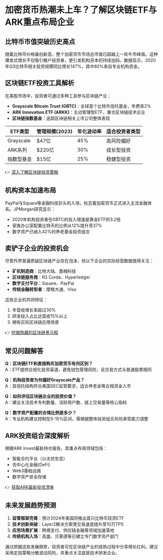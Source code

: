 # 加密货币热潮未上车？了解区块链ETF与ARK重点布局企业

## 比特币市值突破历史高点

随着比特币价格屡创新高，整个加密货币市场总市值已超越上一轮牛市峰值。这种爆发式增长不仅吸引散户投资者，更引发机构资本的持续加码。数据显示，2020年Q3比特币相关投资规模同比增长147%，其中80%来自专业机构资金。

## 区块链ETF投资工具解析

在美股市场中，投资者可通过多种工具参与区块链产业：
- **Grayscale Bitcoin Trust (GBTC)**：全球首个比特币信托基金，年费率2%
- **ARK Innovation ETF (ARKK)**：主动管理型ETF，重仓区块链技术企业
- **区块链指数基金**：追踪区块链相关上市公司整体表现

| ETF类型       | 管理规模(2023) | 年化波动率 | 适合投资者类型 |
|---------------|----------------|------------|----------------|
| Grayscale     | $47亿          | 45%        | 高风险偏好     |
| ARK系列       | $220亿         | 30%        | 成长型投资     |
| 指数型基金    | $15亿          | 25%        | 稳健型投资     |

👉 [深入了解区块链投资策略](https://bit.ly/okx_welcome)

## 机构资本加速布局

PayPal与Square等金融科技巨头的入场，标志着加密货币正式进入主流金融体系。JPMorgan研究显示：
- 2020年机构投资者在GBTC的投入增速是黄金ETF的3.2倍
- 家族办公室配置比特币的比例从12%提升至37%
- 数字资产已纳入42%的养老基金投资组合

## 卖铲子企业的投资机会

尽管外界普遍质疑区块链产业存在泡沫，但以下企业的实际经营数据值得关注：
- **矿机制造商**：比特大陆、嘉楠科技
- **区块链服务商**：R3 Corda、Hyperledger
- **数字支付平台**：Square、PayPal
- **传统金融转型者**：摩根大通、Visa

这些企业的共同特征：
1. 年营收增长率超过30%
2. 研发投入占比达营收15%以上
3. 拥有实际区块链应用场景

👉 [挖掘隐藏的区块链黑马股](https://bit.ly/okx_welcome)

## 常见问题解答

**Q：区块链ETF和直接购买加密货币有何区别？**  
A：ETF提供合规化投资渠道，避免钱包管理风险，且交易方式与普通股票相同

**Q：机构投资者为何偏好Grayscale产品？**  
A：其信托结构符合美国SEC监管要求，适合养老金等合规资金入市

**Q：如何评估区块链企业的投资价值？**  
A：建议关注技术专利数量、活跃用户数、链上交易量等核心指标

**Q：数字资产配置的合理比例是多少？**  
A：专业机构建议控制在5-15%区间，需根据整体投资组合风险承受能力调整

## ARK投资组合深度解析

根据ARK Invest最新持仓报告，其重点布局领域包括：
- 智能合约平台（以太坊生态）
- 去中心化金融(DeFi)
- Web3基础设施
- 数字资产安全存储

👉 [获取ARK最新投资清单](https://bit.ly/okx_welcome)

## 未来发展趋势预测

1. **监管框架完善**：预计2024年美国将推出首只比特币现货ETF
2. **技术创新突破**：Layer2解决方案使交易速度提升至10万TPS
3. **应用场景扩展**：跨境支付、供应链金融等领域加速落地
4. **传统机构入场**：高盛、贝莱德等已建立专门数字资产部门

通过把握这些发展趋势，投资者可在区块链产业的成熟过程中分享增长红利。建议采用定投策略分散波动风险，并重点关注底层技术研发企业。
